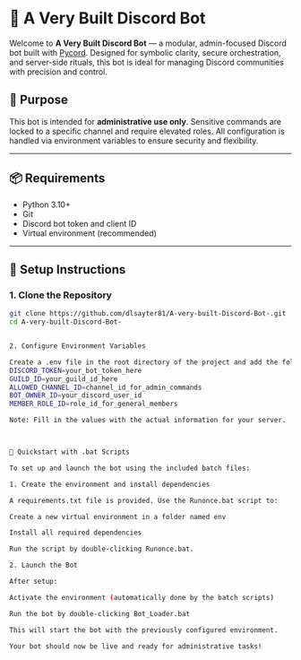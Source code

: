 # 🤖 A Very Built Discord Bot

Welcome to **A Very Built Discord Bot** — a modular, admin-focused Discord bot built with [Pycord](https://docs.pycord.dev). Designed for symbolic clarity, secure orchestration, and server-side rituals, this bot is ideal for managing Discord communities with precision and control.

## 🔐 Purpose

This bot is intended for **administrative use only**. Sensitive commands are locked to a specific channel and require elevated roles. All configuration is handled via environment variables to ensure security and flexibility.

---

## 📦 Requirements

- Python 3.10+
- Git
- Discord bot token and client ID
- Virtual environment (recommended)

---

## 🚀 Setup Instructions

### 1. Clone the Repository
```bash
git clone https://github.com/dlsayter81/A-very-built-Discord-Bot-.git
cd A-very-built-Discord-Bot-


2. Configure Environment Variables

Create a .env file in the root directory of the project and add the following variables:
DISCORD_TOKEN=your_bot_token_here
GUILD_ID=your_guild_id_here
ALLOWED_CHANNEL_ID=channel_id_for_admin_commands
BOT_OWNER_ID=your_discord_user_id
MEMBER_ROLE_ID=role_id_for_general_members

Note: Fill in the values with the actual information for your server.



🔧 Quickstart with .bat Scripts

To set up and launch the bot using the included batch files:

1. Create the environment and install dependencies

A requirements.txt file is provided. Use the Runonce.bat script to:

Create a new virtual environment in a folder named env

Install all required dependencies

Run the script by double-clicking Runonce.bat.

2. Launch the Bot

After setup:

Activate the environment (automatically done by the batch scripts)

Run the bot by double-clicking Bot_Loader.bat

This will start the bot with the previously configured environment.

Your bot should now be live and ready for administrative tasks!


